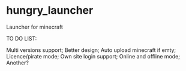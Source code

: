 hungry_launcher
===============

Launcher for minecraft

TO DO LIST:

Multi versions support;
Better design;
Auto upload minecraft if emty;
Licence/pirate mode;
Own site login support;
Online and offline mode;
Another?
